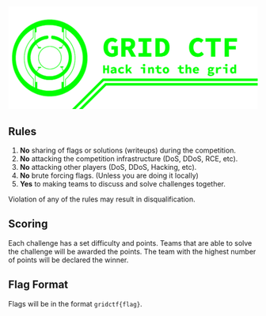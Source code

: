<p align="center"><img src="./images/banner_transparent.png" alt="grid-ctf-banner"/></p>

## Rules

1. **No** sharing of flags or solutions (writeups) during the competition.
2. **No** attacking the competition infrastructure (DoS, DDoS, RCE, etc).
3. **No** attacking other players (DoS, DDoS, Hacking, etc).
4. **No** brute forcing flags. (Unless you are doing it locally)
5. **Yes** to making teams to discuss and solve challenges together.

Violation of any of the rules may result in disqualification.

## Scoring

Each challenge has a set difficulty and points.
Teams that are able to solve the challenge will be awarded the points.
The team with the highest number of points will be declared the winner.

## Flag Format

Flags will be in the format `gridctf{flag}`.
